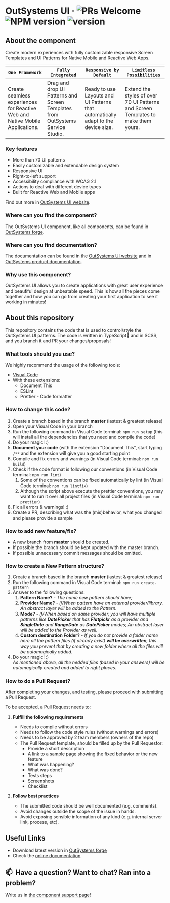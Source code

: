 # OutSystems UI · ![PRs Welcome](https://img.shields.io/badge/PRs-welcome-brightgreen.svg) ![NPM version](https://img.shields.io/badge/npm-v8.3.1-informational) ![version](https://img.shields.io/badge/OutSystemsUI-2.8.3-informational)

## About the component
Create modern experiences with fully customizable responsive Screen Templates and UI Patterns for Native Mobile and Reactive Web Apps.


| `One Framework` | `Fully Integrated` | `Responsive by Default` | `Limitless Possibilities` |
| ------------- | ---------------- | --------------------- | ----------------------- |
| Create seamless experiences for Reactive Web and Native Mobile Applications. | Drag and drop UI Patterns and Screen Templates from OutSystems Service Studio. | Ready to use Layouts and UI Patterns that automatically adapt to the device size. | Extend the styles of over 70 UI Patterns and Screen Templates to make them yours. |

### Key features 
* More than 70 UI patterns
* Easily customizable and extendable design system
* Responsive UI
* Right-to-left support
* Accessibility compliance with WCAG 2.1
* Actions to deal with different device types
* Built for Reactive Web and Mobile apps 


Find out more in [OutSystems UI website](www.outsystems.com/outsystems-ui).

### Where can you find the component?
The OutSystems UI component, like all components, can be found in [OutSystems forge](https://www.outsystems.com/forge/component-overview/1385/outsystems-ui). 

### Where can you find documentation?
The documentation can be found in the [OutSystems UI website](https://outsystemsui.outsystems.com/outsystemsuiwebsite/) and in [OutSystems product documentation](https://success.outsystems.com/Documentation/11/Developing_an_Application/Design_UI/Patterns).

### Why use this component?
OutSystems UI allows you to create applications with great user experience and beautiful design at unbeatable speed. This is how all the pieces come together and how you can go from creating your first application to see it working in minutes!

## About this repository
This repository contains the code that is used to control/style the OutSystems UI patterns.
The code is written in TypeScript🖤 and in SCSS, and you branch it and PR your changes/proposals!

### What tools should you use?
We highly recommend the usage of the following tools:
* [Visual Code](https://code.visualstudio.com/)
* With these extensions:
  * Document This
  * ESLint
  * Prettier - Code formatter

### How to change this code?
<ol>
  <li>Create a branch based in the branch <strong>master</strong> (lastest & greatest release)</li>
  <li>Open your Visual Code in your branch</li>
  <li>Run the following command in Visual Code terminal: <code>npm run setup</code> (this will install all the dependencies that you need and compile the code)</li>
  <li>Do your magic! :)</li>
  <li><strong>Document your code</strong> (with the extension "Document This", start typing <code>/**</code> and the extension will give you a good starting point</li>
  <li>Compile and fix errors and warnings (in Visual Code terminal: <code>npm run build</code>)</li>
  <li>
    Check if the code format is following our conventions (in Visual Code terminal: <code>npm run lint</code>)
    <ol>
      <li>Some of the conventions can be fixed automatically by lint (in Visual Code terminal: <code>npm run lintfix</code>)</li>
      <li>Although the script above execute the prettier conventions, you may want to run it over all project files (in Visual Code terminal: <code>npm run prettier</code>)</li>
    </ol>
  </li>
  <li>Fix all errors & warnings! :)</li>
  <li>Create a PR, describing what was the (mis)behavior, what you changed and please provide a sample </li>
</ol>

### How to add new feature/fix?
  * A new branch from **master** should be created.
  * If possible the branch should be kept updated with the master branch.
  * If possible unnecessary commit messages should be omitted.

### How to create a New Pattern structure?
  <ol>
    <li>Create a branch based in the branch <strong>master</strong> (lastest & greatest release)</li>
    <li>Run the following command in Visual Code terminal: <code>npm run create-pattern</code></li>
    <li>
      Answer to the following questions:
      <ol>
        <li><strong>Pattern Name?</strong> - <i>The name new pattern should have;</i></li>
        <li><strong>Provider Name?</strong> - <i>If/When pattern have an external provider/library. An abstract layer will be added to the Pattern.</i></li>
        <li><strong>Mode?</strong> - <i>If/When based on same provider, you will have multiple patterns like <strong>DatePicker</strong> that has <strong>Flatpickr</strong> as a provider and <strong>SingleDate</strong> and <strong>RangeDate</strong> as <strong>DatePicker</strong> modes; An abstract layer will be added to the Provider as well.</i></li>
        <li><strong>Custom destination Folder?</strong> - <i>If you do not provide a folder name here all the pattern files (if already exist) <strong>will be overwritten</strong>, this way you prevent that by creating a new folder where all the files will be automagically added.</i></li>
      </ol>
     </li>
     <li>Do your magic! :)<br><i>As mentioned above, all the nedded files (based in your answers) will be automagically created and added to right places.</i></li>
  </ol>

### How to do a Pull Request?
After completing your changes, and testing, please proceed with submitting a Pull Request.

To be accepted, a Pull Request needs to:

1. **Fulfill the following requirements**
    * Needs to compile without errors
    * Needs to follow the code style rules (without warnings and errors)
    * Needs to be approved by 2 team members (owners of the repo)
    * The Pull Request template, should be filled up by the Pull Requestor:
      * Provide a short description
      * A link to a sample page showing the fixed behavior or the new feature
      * What was happening?
      * What was done?
      * Tests steps
      * Screenshots
      * Checklist

2. **Follow best practices**
    * The submitted code should be well documented (e.g. comments).
    * Avoid changes outside the scope of the issue in hands.
    * Avoid exposing sensible information of any kind (e.g. internal server link, process, etc).

## Useful Links
* Download latest version in [OutSystems forge](https://www.outsystems.com/forge/component-versions/1385)
* Check the [online documentation](https://outsystemsui.outsystems.com/outsystemsuiwebsite/)

## 📫&nbsp; Have a question? Want to chat? Ran into a problem?
Write us in [the component support page](https://www.outsystems.com/forge/component-discussions/1385/OutSystems+UI)!
